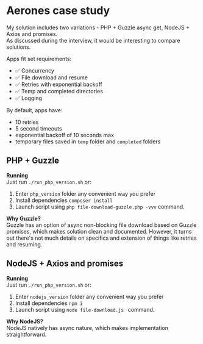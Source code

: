 # Aerones case study

My solution includes two variations - PHP + Guzzle async get, NodeJS + Axios and promises.  
As discussed during the interview, it would be interesting to compare solutions.  

Apps fit set requirements:
- ✅ Concurrency
- ✅ File download and resume
- ✅ Retries with exponential backoff
- ✅ Temp and completed directories
- ✅ Logging  

By default, apps have:
* 10 retries
* 5 second timeouts
* exponential backoff of 10 seconds max
* temporary files saved in `temp` folder and `completed` folders
  
## PHP + Guzzle

**Running**  
Just run `./run_php_version.sh` or:

1. Enter `php_version` folder any convenient way you prefer
2. Install dependencies `composer install` 
3. Launch script using `php file-download-guzzle.php -vvv` command.

**Why Guzzle?**  
Guzzle has an option of async non-blocking file download based on Guzzle promises, which makes solution clean and documented. However, it turns out there's not much details on specifics and extension of things like retries and resuming.

## NodeJS + Axios and promises

**Running**  
Just run `./run_php_version.sh` or:

1. Enter `nodejs_version` folder any convenient way you prefer
2. Install dependencies `npm i`
3. Launch script using `node file-download.js ` command.

**Why NodeJS?**   
NodeJS natively has async nature, which makes implementation straightforward. 